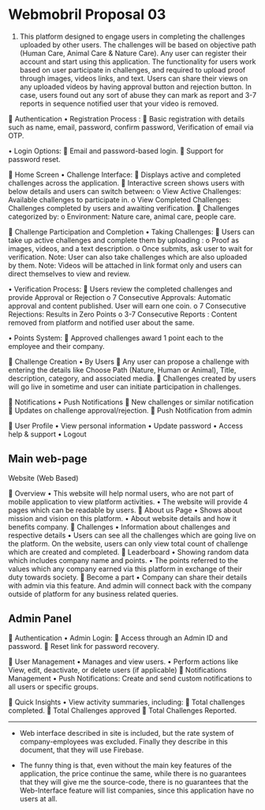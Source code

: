 # Webmobril Proposal 03 

1. This platform designed to engage users in completing the challenges uploaded by other users. The challenges will be based on objective path (Human Care, Animal Care & Nature Care). Any user can register their account and start using this application. The functionality for users work based on user participate in challenges, and required to upload proof through images, videos links, and text. Users can share their views on any uploaded videos by having approval button and rejection button. In case, users found out any sort of abuse they can mark as report and 3-7 reports in sequence notified user that your video is removed.

 Authentication
• Registration Process :
 Basic registration with details such as name, email, password, confirm password, Verification of email via OTP.

• Login Options:
 Email and password-based login.
 Support for password reset.

 Home Screen
• Challenge Interface:
 Displays active and completed challenges across the application.
 Interactive screen shows users with below details and users can switch between:
o View Active Challenges: Available challenges to participate in.
o View Completed Challenges: Challenges completed by users and awaiting verification.
 Challenges categorized by:
o Environment: Nature care, animal care, people care.

 Challenge Participation and Completion
• Taking Challenges:
 Users can take up active challenges and complete them by uploading :
o Proof as images, videos, and a text description.
o Once submits, ask user to wait for verification.
Note: User can also take challenges which are also uploaded by them.
Note: Videos will be attached in link format only and users can direct themselves to view and review.

• Verification Process:
 Users review the completed challenges and provide Approval or Rejection 
o 7 Consecutive Approvals: Automatic approval and content published. User will earn one coin.
o 7 Consecutive Rejections: Results in Zero Points
o 3-7 Consecutive Reports : Content removed from platform and notified user about the same.

• Points System:
 Approved challenges award 1 point each to the employee and their company.

 Challenge Creation
• By Users
 Any user can propose a challenge with entering the details like Choose Path (Nature, Human or Animal), Title, description, category, and associated media.
 Challenges created by users will go live in sometime and user can initiate participation in challenges.

 Notifications
• Push Notifications
 New challenges or similar notification
 Updates on challenge approval/rejection.
 Push Notification from admin

 User Profile
• View personal information
• Update password
• Access help & support
• Logout

## Main web-page 

Website (Web Based)

 Overview
• This website will help normal users, who are not part of mobile application to view platform activities.
• The website will provide 4 pages which can be readable by users.
 About us Page
• Shows about mission and vision on this platform.
• About website details and how it benefits company.
 Challenges
• Information about challenges and respective details
• Users can see all the challenges which are going live on the platform. On the website, users can only view total count of challenge which are created and completed.
 Leaderboard
• Showing random data which includes company name and points.
• The points referred to the values which any company earned via this platform in exchange of their duty towards society.
 Become a part
• Company can share their details with admin via this feature. And admin will connect back with the company outside of platform for any business related queries.

## Admin Panel 

 Authentication
• Admin Login:
 Access through an Admin ID and password.
 Reset link for password recovery.

 User Management
• Manages and view users.
• Perform actions like View, edit, deactivate, or delete users (if applicable)
 Notifications Management
• Push Notifications: Create and send custom notifications to all users or specific groups.

 Quick Insights
• View activity summaries, including:
 Total challenges completed.
 Total Challenges approved
 Total Challenges Reported.

--- 

- Web interface described in site is included, but the rate system of company-employees was excluded. Finally they describe in this document, that they will use Firebase. 

- The funny thing is that, even without the main key features of the application, the price continue the same, while there is no guarantees that they will give me the source-code, there is no guarantees that the Web-Interface feature will list companies, since this application have no users at all.  


